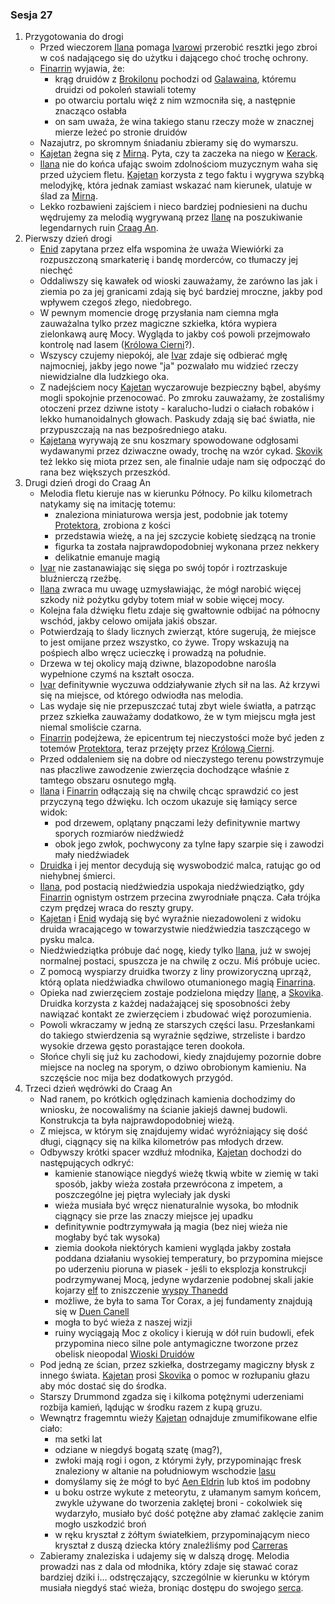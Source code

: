 ### Sesja 27
1. Przygotowania do drogi
    * Przed wieczorem [Ilana](#g_ilana) pomaga [Ivarowi](#p_ivar) przerobić resztki jego zbroi w coś nadającego się do użytku i dającego choć trochę ochrony.
    * [Finarrin](#p_druid_finarrin) wyjawia, że:
        * krąg druidów z [Brokilonu](#l_brokilon) pochodzi od [Galawaina](#p_galawain), któremu druidzi od pokoleń stawiali totemy
        * po otwarciu portalu więź z nim wzmocniła się, a następnie znacząco osłabła
        * on sam uważa, że wina takiego stanu rzeczy może w znacznej mierze leżeć po stronie druidów
    * Nazajutrz, po skromnym śniadaniu zbieramy się do wymarszu.
    * [Kajetan](#g_kajetan) żegna się z [Mirną](#p_mirna). Pyta, czy ta zaczeka na niego w [Kerack](#l_kerack).
    * [Ilana](#g_ilana) nie do końca ufając swoim zdolnościom muzycznym waha się przed użyciem fletu. [Kajetan](#g_kajetan) korzysta z tego faktu i wygrywa szybką melodyjkę, która jednak zamiast wskazać nam kierunek, ulatuje w ślad za [Mirną](#p_mirna).
    * Lekko rozbawieni zajściem i nieco bardziej podniesieni na duchu wędrujemy za melodią wygrywaną przez [Ilanę](#g_ilana) na poszukiwanie legendarnych ruin [Craag An](#l_craag_an).
2. Pierwszy dzień drogi
    * [Enid](#p_enid) zapytana przez elfa wspomina że uważa Wiewiórki za rozpuszczoną smarkaterię i bandę morderców, co tłumaczy jej niechęć
    * Oddaliwszy się kawałek od wioski zauważamy, że zarówno las jak i ziemia po za jej granicami zdają się być bardziej mroczne, jakby pod wpływem czegoś złego, niedobrego.
    * W pewnym momencie drogę przysłania nam ciemna mgła zauważalna tylko przez magiczne szkiełka, która wypiera zielonkawą aurę Mocy. Wygląda to jakby coś powoli przejmowało kontrolę nad lasem ([Królowa Cierni](#p_krolowa_cierni)?).
    * Wszyscy czujemy niepokój, ale [Ivar](#p_ivar) zdaje się odbierać mgłę najmocniej, jakby jego nowe "ja" pozwalało mu widzieć rzeczy niewidzialne dla ludzkiego oka.
    * Z nadejściem nocy [Kajetan](#g_kajetan) wyczarowuje bezpieczny bąbel, abyśmy mogli spokojnie przenocować. Po zmroku zauważamy, że zostaliśmy otoczeni przez dziwne istoty - karalucho-ludzi o ciałach robaków i lekko humanoidalnych głowach. Paskudy zdają się bać światła, nie przypuszczają na nas bezpośredniego ataku.
    * [Kajetana](#g_kajetan) wyrywają ze snu koszmary spowodowane odgłosami wydawanymi przez dziwaczne owady, trochę na wzór cykad. [Skovik](#p_skovik) też lekko się miota przez sen, ale finalnie udaje nam się odpocząć do rana bez większych przeszkód.
3. Drugi dzień drogi do Craag An
    * Melodia fletu kieruje nas w kierunku Północy. Po kilku kilometrach natykamy się na imitację totemu:
        * znaleziona miniaturowa wersja jest, podobnie jak totemy [Protektora](#b_bizoktor), zrobiona z kości
        * przedstawia wieżę, a na jej szczycie kobietę siedzącą na tronie
        * figurka ta została najprawdopodobniej wykonana przez nekkery
        * delikatnie emanuje magią
    * [Ivar](#p_ivar) nie zastanawiając się sięga po swój topór i roztrzaskuje bluźnierczą rzeźbę.
    * [Ilana](#g_ilana) zwraca mu uwagę uzmysławiając, że mógł narobić więcej szkody niż pożytku gdyby totem miał w sobie więcej mocy.
    * Kolejna fala dźwięku fletu zdaje się gwałtownie odbijać na północny wschód, jakby celowo omijała jakiś obszar. 
    * Potwierdzają to ślady licznych zwierząt, które sugerują, że miejsce to jest omijane przez wszystko, co żywe. Tropy wskazują na pośpiech albo wręcz ucieczkę i prowadzą na południe.
    * Drzewa w tej okolicy mają dziwne, blazopodobne narośla wypełnione czymś na kształt osocza.
    * [Ivar](#p_ivar) definitywnie wyczuwa oddziaływanie złych sił na las. Aż krzywi się na miejsce, od którego odwiodła nas melodia.
    * Las wydaje się nie przepuszczać tutaj zbyt wiele światła, a patrząc przez szkiełka zauważamy dodatkowo, że w tym miejscu mgła jest niemal smoliście czarna.
    * [Finarrin](#p_druid_finarrin) podejżewa, że epicentrum tej nieczystości może być jeden z totemów [Protektora](#b_bizoktor), teraz przejęty przez [Królową Cierni](#p_krolowa_cierni).
    * Przed oddaleniem się na dobre od nieczystego terenu powstrzymuje nas płaczliwe zawodzenie zwierzęcia dochodzące właśnie z tamtego obszaru osnutego mgłą.
    * [Ilana](#g_ilana) i [Finarrin](#p_druid_finarrin) odłączają się na chwilę chcąc sprawdzić co jest przyczyną tego dźwięku. Ich oczom ukazuje się łamiący serce widok:
        * pod drzewem, oplątany pnączami leży definitywnie martwy sporych rozmiarów niedźwiedź
        * obok jego zwłok, pochwycony za tylne łapy szarpie się i zawodzi mały niedźwiadek
    * [Druidka](#g_ilana) i jej mentor decydują się wyswobodzić malca, ratując go od niehybnej śmierci.
    * [Ilana](#g_ilana), pod postacią niedźwiedzia uspokaja niedźwiedziątko, gdy [Finarrin](#p_druid_finarrin) ognistym ostrzem przecina zwyrodniałe pnącza. Cała trójka czym prędzej wraca do reszty grupy.
    * [Kajetan](#g_kajetan) i [Enid](#p_enid) wydają się być wyraźnie niezadowoleni z widoku druida wracającego w towarzystwie niedźwiedzia taszczącego w pysku malca.
    * Niedźwiedziątka próbuje dać nogę, kiedy tylko [Ilana](#g_ilana), już w swojej normalnej postaci, spuszcza je na chwilę z oczu. Miś próbuje uciec.
    * Z pomocą wyspiarzy druidka tworzy z liny prowizoryczną uprząż, którą oplata niedźwiadka chwilowo otumanionego magią [Finarrina](#p_druid_finarrin).
    * Opieka nad zwierzęciem zostaje podzielona między [Ilanę](#g_ilana), a [Skovika](#p_skovik). Druidka korzysta z każdej nadażającej się sposobności żeby nawiązać kontakt ze zwierzęciem i zbudować więź porozumienia.
    * Powoli wkraczamy w jedną ze starszych części lasu. Przesłankami do takiego stwierdzenia są wyraźnie sędziwe, strzeliste i bardzo wysokie drzewa gęsto porastające teren dookoła.
    * Słońce chyli się już ku zachodowi, kiedy znajdujemy pozornie dobre miejsce na nocleg na sporym, o dziwo obrobionym kamieniu. Na szczęście noc mija bez dodatkowych przygód.
4. Trzeci dzień wędrówki do Craag An
    * Nad ranem, po krótkich oględzinach kamienia dochodzimy do wniosku, że nocowaliśmy na ścianie jakiejś dawnej budowli. Konstrukcja ta była najprawdopodobniej wieżą.
    * Z miejsca, w którym się znajdujemy widać wyróżniający się dość długi, ciągnący się na kilka kilometrów pas młodych drzew.
    * Odbywszy krótki spacer wzdłuż młodnika, [Kajetan](#g_kajetan) dochodzi do następujących odkryć:
        * kamienie stanowiące niegdyś wieżę tkwią wbite w ziemię w taki sposób, jakby wieża została przewrócona z impetem, a poszczególne jej piętra wyleciały jak dyski
        * wieża musiała być wręcz nienaturalnie wysoka, bo młodnik ciągnący sie prze las znaczy miejsce jej upadku
        * definitywnie podtrzymywała ją magia (bez niej wieża nie mogłaby być tak wysoka)
        * ziemia dookoła niektórych kamieni wygląda jakby została poddana działaniu wysokiej temperatury, bo przypomina miejsce po uderzeniu pioruna w piasek - jeśli to eksplozja konstrukcji podrzymywanej Mocą, jedyne wydarzenie podobnej skali jakie kojarzy [elf](#g_kajetan) to zniszczenie [wyspy Thanedd](#l_wyspa_thanedd)
        * możliwe, że była to sama Tor Corax, a jej fundamenty znajdują się w [Duen Canell](#l_duen_canell)
        * mogła to być wieża z naszej wizji
        * ruiny wyciągają Moc z okolicy i kierują w dół ruin budowli, efek przypomina nieco silne pole antymagiczne tworzone przez obelisk nieopodal [Wioski Druidów](#l_wioska)
    * Pod jedną ze ścian, przez szkiełka, dostrzegamy magiczny błysk z innego świata. [Kajetan](#g_kajetan) prosi [Skovika](#p_skovik) o pomoc w rozłupaniu głazu aby móc dostać się do środka.
    * Starszy Drummond zgadza się i kilkoma potężnymi uderzeniami rozbija kamień, lądując w środku razem z kupą gruzu.
    * Wewnątrz fragemntu wieży [Kajetan](#g_kajetan) odnajduje zmumifikowane elfie ciało:
        * ma setki lat
        * odziane w niegdyś bogatą szatę (mag?),
        * zwłoki mają rogi i ogon, z którymi żyły, przypominając fresk znaleziony w altanie na południowym wschodzie [lasu](#l_brokilon)
        * domyślamy się że mógł to być [Aen Eldrin](#r_aen_eldrin) lub ktoś im podobny
        * u boku ostrze wykute z meteorytu, z ułamanym samym końcem, zwykle używane do tworzenia zaklętej broni - cokolwiek się wydarzyło, musiało być dość potężne aby złamać zaklęcie zanim mogło uszkodzić broń
        * w ręku kryształ z żółtym światełkiem, przypominającym nieco kryształ z duszą dziecka który znaleźliśmy pod [Carreras](#l_carreras)
    * Zabieramy znaleziska i udajemy się w dalszą drogę. Melodia prowadzi nas z dala od młodnika, który zdaje się stawać coraz bardziej dziki i... odstręczający, szczególnie w kierunku w którym musiała niegdyś stać wieża, broniąc dostępu do swojego [serca](#l_duen_canell).